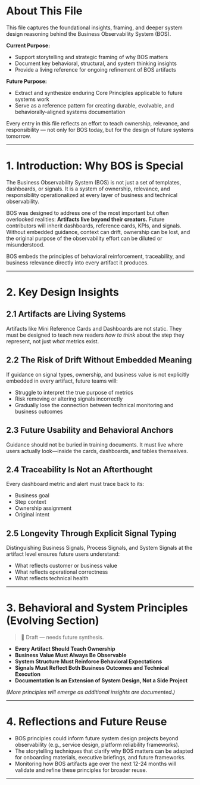# About This File

This file captures the foundational insights, framing, and deeper system design reasoning behind the Business Observability System (BOS).

**Current Purpose:**  
- Support storytelling and strategic framing of why BOS matters  
- Document key behavioral, structural, and system thinking insights  
- Provide a living reference for ongoing refinement of BOS artifacts

**Future Purpose:**  
- Extract and synthesize enduring Core Principles applicable to future systems work  
- Serve as a reference pattern for creating durable, evolvable, and behaviorally-aligned systems documentation

Every entry in this file reflects an effort to teach ownership, relevance, and responsibility — not only for BOS today, but for the design of future systems tomorrow.

---

# 1. Introduction: Why BOS is Special

The Business Observability System (BOS) is not just a set of templates, dashboards, or signals. It is a system of ownership, relevance, and responsibility operationalized at every layer of business and technical observability.

BOS was designed to address one of the most important but often overlooked realities: **Artifacts live beyond their creators.** Future contributors will inherit dashboards, reference cards, KPIs, and signals. Without embedded guidance, context can drift, ownership can be lost, and the original purpose of the observability effort can be diluted or misunderstood.

BOS embeds the principles of behavioral reinforcement, traceability, and business relevance directly into every artifact it produces.

---

# 2. Key Design Insights

## 2.1 Artifacts are Living Systems
Artifacts like Mini Reference Cards and Dashboards are not static. They must be designed to teach new readers *how to think* about the step they represent, not just *what* metrics exist.

## 2.2 The Risk of Drift Without Embedded Meaning
If guidance on signal types, ownership, and business value is not explicitly embedded in every artifact, future teams will:
- Struggle to interpret the true purpose of metrics
- Risk removing or altering signals incorrectly
- Gradually lose the connection between technical monitoring and business outcomes

## 2.3 Future Usability and Behavioral Anchors
Guidance should not be buried in training documents. It must live where users actually look—inside the cards, dashboards, and tables themselves.

## 2.4 Traceability Is Not an Afterthought
Every dashboard metric and alert must trace back to its:
- Business goal
- Step context
- Ownership assignment
- Original intent

## 2.5 Longevity Through Explicit Signal Typing
Distinguishing Business Signals, Process Signals, and System Signals at the artifact level ensures future users understand:
- What reflects customer or business value
- What reflects operational correctness
- What reflects technical health

---

# 3. Behavioral and System Principles (Evolving Section)

> 🚧 Draft — needs future synthesis.

- **Every Artifact Should Teach Ownership**
- **Business Value Must Always Be Observable**
- **System Structure Must Reinforce Behavioral Expectations**
- **Signals Must Reflect Both Business Outcomes and Technical Execution**
- **Documentation Is an Extension of System Design, Not a Side Project**

_(More principles will emerge as additional insights are documented.)_

---

# 4. Reflections and Future Reuse

- BOS principles could inform future system design projects beyond observability (e.g., service design, platform reliability frameworks).
- The storytelling techniques that clarify why BOS matters can be adapted for onboarding materials, executive briefings, and future frameworks.
- Monitoring how BOS artifacts age over the next 12-24 months will validate and refine these principles for broader reuse.

---
